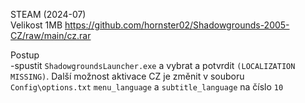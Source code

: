 STEAM (2024-07)
<br/>
Velikost 1MB https://github.com/hornster02/Shadowgrounds-2005-CZ/raw/main/cz.rar

Postup
<br/>
-spustit ```ShadowgroundsLauncher.exe``` a vybrat a potvrdit ```(LOCALIZATION MISSING)```. Další možnost aktivace CZ je změnit v souboru ```Config\options.txt``` ```menu_language``` a ```subtitle_language``` na číslo ```10```
